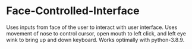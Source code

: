 # Face-Controlled-Interface
Uses inputs from face of the user to interact with user interface.
Uses movement of nose to control cursor, open mouth to left click, and left eye wink to bring up and down keyboard.
Works optimally with python-3.8.9.
